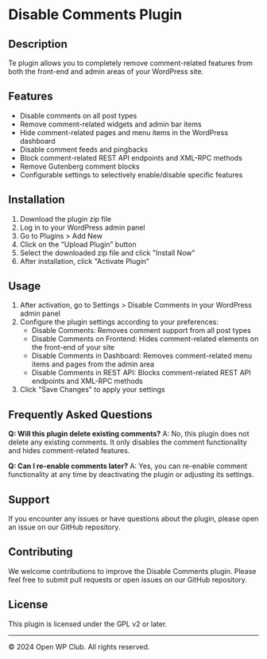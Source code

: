 # Disable Comments Plugin

## Description

Te plugin allows you to completely remove comment-related features from both the front-end and admin areas of your WordPress site.

## Features

- Disable comments on all post types
- Remove comment-related widgets and admin bar items
- Hide comment-related pages and menu items in the WordPress dashboard
- Disable comment feeds and pingbacks
- Block comment-related REST API endpoints and XML-RPC methods
- Remove Gutenberg comment blocks
- Configurable settings to selectively enable/disable specific features

## Installation

1. Download the plugin zip file
2. Log in to your WordPress admin panel
3. Go to Plugins > Add New
4. Click on the "Upload Plugin" button
5. Select the downloaded zip file and click "Install Now"
6. After installation, click "Activate Plugin"

## Usage

1. After activation, go to Settings > Disable Comments in your WordPress admin panel
2. Configure the plugin settings according to your preferences:
   - Disable Comments: Removes comment support from all post types
   - Disable Comments on Frontend: Hides comment-related elements on the front-end of your site
   - Disable Comments in Dashboard: Removes comment-related menu items and pages from the admin area
   - Disable Comments in REST API: Blocks comment-related REST API endpoints and XML-RPC methods
3. Click "Save Changes" to apply your settings

## Frequently Asked Questions

**Q: Will this plugin delete existing comments?**
A: No, this plugin does not delete any existing comments. It only disables the comment functionality and hides comment-related features.

**Q: Can I re-enable comments later?**
A: Yes, you can re-enable comment functionality at any time by deactivating the plugin or adjusting its settings.

## Support

If you encounter any issues or have questions about the plugin, please open an issue on our GitHub repository.

## Contributing

We welcome contributions to improve the Disable Comments plugin. Please feel free to submit pull requests or open issues on our GitHub repository.

## License

This plugin is licensed under the GPL v2 or later.

---

&copy; 2024 Open WP Club. All rights reserved.
